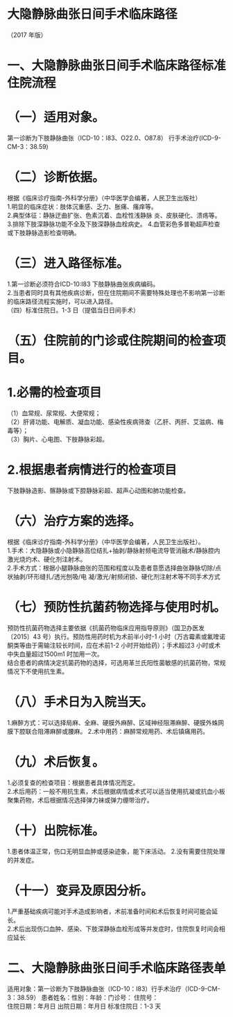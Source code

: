 # 大隐静脉曲张日间手术临床路径  
（2017 年版）  
# 一、大隐静脉曲张日间手术临床路径标准住院流程  
# （一）适用对象。  
第一诊断为下肢静脉曲张（ICD-10：I83、O22.0、O87.8） 行手术治疗(ICD-9-CM-3：38.59)  
# （二）诊断依据。  
根据《临床诊疗指南-外科学分册》（中华医学会编著，人民卫生出版社）  
1.明显的临床症状：肢体沉重感、乏力、胀痛、瘙痒等。  
2.典型体征：静脉迂曲扩张、色素沉着、血栓性浅静脉 炎、皮肤硬化、溃疡等。  
3.排除下肢深静脉功能不全及下肢深静脉血栓病史。 4.血管彩色多普勒超声检查或下肢静脉造影检查明确。  
# （三）进入路径标准。  
1.第一诊断必须符合ICD-10:I83 下肢静脉曲张疾病编码。  
2.当患者同时具有其他疾病诊断，但在住院期间不需要特殊处理也不影响第一诊断的临床路径流程实施时，可以进入路径。  
（四）标准住院日。1-3 日（提倡当日日间手术）  
# （五）住院前的门诊或住院期间的检查项目。  
# 1.必需的检查项目  
（1）血常规、尿常规、大便常规；  
（2）肝肾功能、电解质、凝血功能、感染性疾病筛查（乙肝、丙肝、艾滋病、梅毒等）；  
（3）胸片、心电图、下肢静脉彩超。  
# 2.根据患者病情进行的检查项目  
下肢静脉造影、髂静脉或下腔静脉彩超、超声心动图和肺功能检查。  
# （六）治疗方案的选择。  
根据《临床诊疗指南-外科学分册》（中华医学会编著，人民卫生出版社）。  
1.手术：大隐静脉或小隐静脉高位结扎+抽剥/静脉射频电流导管消融术/静脉腔内激光烧灼术、硬化剂注射术。  
2.手术方式：根据小腿静脉曲张的范围和程度以及患者意愿选择曲张静脉切除/点状抽剥/环形缝扎/透光刨吸/电 凝/激光/射频闭锁、硬化剂注射术等不同手术方式  
# （七）预防性抗菌药物选择与使用时机。  
预防性抗菌药物选择主要依据《抗菌药物临床应用指导原则》（国卫办医发〔2015〕43 号）执行。预防性用药时机为术前半小时-1 小时（万古霉素或氟喹诺酮类等由于需输注较长时间，应在术前1-2 小时开始给药）；手术超过3 小时或术中失血量超过$1500\mathrm{m}1$ 时加用一次。  
结合患者的病情决定抗菌药物的选择，可选用革兰氏阳性菌敏感的抗菌药物，常规情况下不使用抗生素。  
# （八）手术日为入院当天。  
1.麻醉方式：可以选择局麻、全麻、硬膜外麻醉、区域神经阻滞麻醉、硬膜外蛛网膜下腔联合阻滞麻醉或腰麻。 
 2.术中用药：麻醉常规用药、术后镇痛用药。  
# （九）术后恢复。  
1.必须复查的检查项目：根据患者具体情况而定。  
2.术后用药：一般不用抗生素，术后根据病情或术式可以适当使用抗凝或抗血小板聚集药物，术后根据情况选择弹力袜或弹力绷带治疗。  
# （十）出院标准。  
1.患者体温正常，伤口无明显血肿或感染迹象，能下床活动。
2.没有需要住院处理的并发症。  
# （十一）变异及原因分析。  
1.严重基础疾病可能对手术造成影响者，术前准备时间和术后恢复时间可能会延长。  
2.术后出现伤口血肿、感染、下肢深静脉血栓形成等并发症时，住院恢复时间会相应延长  
# 二、大隐静脉曲张日间手术临床路径表单  
适用对象：第一诊断为下肢静脉曲张（ICD-10：I83）行手术治疗（ICD-9-CM-3：38.59） 患者姓名：性别：年龄：门诊号： 住院号：  
住院日期：年月日   出院日期：年月日   标准住院日：1-3 天  
